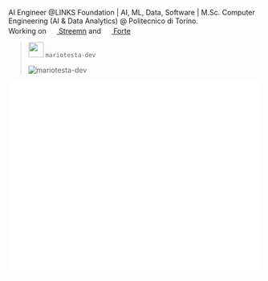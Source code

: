 AI Engineer @LINKS Foundation | AI, ML, Data, Software | M.Sc. Computer Engineering (AI & Data Analytics) @ Politecnico di Torino. <br/>
Working on [<img src="https://i.ibb.co/W27B59m/Senza-titolo-2.png" height="17px" width="17px"> Streemn](https://www.streemn.com) and [<img src="https://i.ibb.co/vD4Ry9J/transparent-logo.png" height="17px" width="17px"> Forte](https://www.forte-ai.com)
 
  
  
> <img src="https://avatars.githubusercontent.com/u/50962465?v=4" height="30px" width="30px"> `mariotesta-dev`  
>
> ![mariotesta-dev](https://komarev.com/ghpvc/?username=mariotesta-devw&label=Profile%20views&color=0e75b6&style=flat)

![Metrics](./github-metrics.svg)
